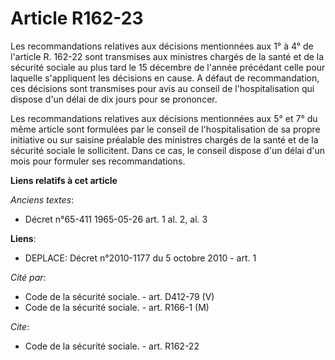 # Article R162-23

Les recommandations relatives aux décisions mentionnées aux 1° à 4° de l'article R. 162-22 sont transmises aux ministres
chargés de la santé et de la sécurité sociale au plus tard le 15 décembre de l'année précédant celle pour laquelle
s'appliquent les décisions en cause. A défaut de recommandation, ces décisions sont transmises pour avis au conseil de
l'hospitalisation qui dispose d'un délai de dix jours pour se prononcer.

Les recommandations relatives aux décisions mentionnées aux 5° et 7° du même article sont formulées par le conseil de
l'hospitalisation de sa propre initiative ou sur saisine préalable des ministres chargés de la santé et de la sécurité
sociale le sollicitent. Dans ce cas, le conseil dispose d'un délai d'un mois pour formuler ses recommandations.

**Liens relatifs à cet article**

_Anciens textes_:

  - Décret n°65-411 1965-05-26 art. 1 al. 2, al. 3

**Liens**:

  - DEPLACE: Décret n°2010-1177 du 5 octobre 2010 - art. 1

_Cité par_:

  - Code de la sécurité sociale. - art. D412-79 (V)
  - Code de la sécurité sociale. - art. R166-1 (M)

_Cite_:

  - Code de la sécurité sociale. - art. R162-22
